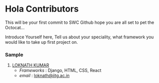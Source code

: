# Hola Contributors

This will be your first commit to SWC Github hope you are all set to pet the Octocat...

Introduce Yourself here, Tell us about your speciality, what framework you would like to take up first project on.

### Sample

1. [LOKNATH KUMAR](https://github.com/aiBotShubham)
   - *Frameworks* : Django, HTML, CSS, React
   - *email* : loknath@iitg.ac.in
